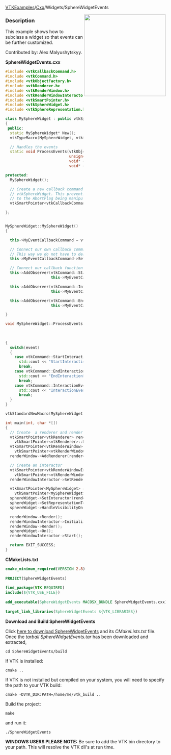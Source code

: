 [VTKExamples](/index/)/[Cxx](/Cxx)/Widgets/SphereWidgetEvents

<img align="right" src="https://github.com/lorensen/VTKExamples/blob/gh-pages/Testing/Baseline/Widgets/TestSphereWidgetEvents.png?raw=true" width="256" />

### Description
This example shows how to subclass a widget so that events can be further customized.

Contributed by: Alex Malyushytskyy.

**SphereWidgetEvents.cxx**
```c++
#include <vtkCallbackCommand.h>
#include <vtkCommand.h>
#include <vtkObjectFactory.h>
#include <vtkRenderer.h>
#include <vtkRenderWindow.h>
#include <vtkRenderWindowInteractor.h>
#include <vtkSmartPointer.h>
#include <vtkSphereWidget.h>
#include <vtkSphereRepresentation.h>

class MySphereWidget : public vtkSphereWidget
{
 public:
  static MySphereWidget* New();
  vtkTypeMacro(MySphereWidget, vtkSphereWidget);

  // Handles the events
  static void ProcessEvents(vtkObject* object,
                            unsigned long event,
                            void* clientdata,
                            void* calldata);

protected:
  MySphereWidget();

  // Create a new callback command rather than using the one defined in
  // vtkSphereWidget. This prevents problems with unexpected behavior due
  // to the AbortFlag being manipulated.
  vtkSmartPointer<vtkCallbackCommand> MyEventCallbackCommand;

};


MySphereWidget::MySphereWidget()
{

  this->MyEventCallbackCommand = vtkSmartPointer<vtkCallbackCommand>::New();

  // Connect our own callback command to our own ProcessEvents function.
  // This way we do not have to deal with side effects of SphereWidget::ProcessEvents
  this->MyEventCallbackCommand->SetCallback( MySphereWidget::ProcessEvents );

  // Connect our callback function to a few events.
  this->AddObserver(vtkCommand::StartInteractionEvent,
                    this->MyEventCallbackCommand);

  this->AddObserver(vtkCommand::InteractionEvent,
                    this->MyEventCallbackCommand);

  this->AddObserver(vtkCommand::EndInteractionEvent,
                    this->MyEventCallbackCommand);

}

void MySphereWidget::ProcessEvents( vtkObject *vtkNotUsed(object),
                                    unsigned long event,
                                    void *vtkNotUsed(clientdata),
                                    void *vtkNotUsed(calldata) )
{
  switch(event)
  {
    case vtkCommand::StartInteractionEvent:
      std::cout << "StartInteractionEvent" << std::endl;
      break;
    case vtkCommand::EndInteractionEvent:
      std::cout << "EndInteractionEvent" << std::endl;
      break;
    case vtkCommand::InteractionEvent:
      std::cout << "InteractionEvent" << std::endl;
      break;
  }
}

vtkStandardNewMacro(MySphereWidget);

int main(int, char *[])
{
  // Create  a renderer and render window
  vtkSmartPointer<vtkRenderer> renderer =
    vtkSmartPointer<vtkRenderer>::New();
  vtkSmartPointer<vtkRenderWindow> renderWindow =
    vtkSmartPointer<vtkRenderWindow>::New();
  renderWindow->AddRenderer(renderer);

  // Create an interactor
  vtkSmartPointer<vtkRenderWindowInteractor> renderWindowInteractor =
    vtkSmartPointer<vtkRenderWindowInteractor>::New();
  renderWindowInteractor->SetRenderWindow(renderWindow);

  vtkSmartPointer<MySphereWidget> sphereWidget =
    vtkSmartPointer<MySphereWidget>::New();
  sphereWidget->SetInteractor(renderWindowInteractor);
  sphereWidget->SetRepresentationToSurface();
  sphereWidget->HandleVisibilityOn();

  renderWindow->Render();
  renderWindowInteractor->Initialize();
  renderWindow->Render();
  sphereWidget->On();
  renderWindowInteractor->Start();

  return EXIT_SUCCESS;
}
```
**CMakeLists.txt**
```cmake
cmake_minimum_required(VERSION 2.8)
 
PROJECT(SphereWidgetEvents)
 
find_package(VTK REQUIRED)
include(${VTK_USE_FILE})
 
add_executable(SphereWidgetEvents MACOSX_BUNDLE SphereWidgetEvents.cxx)
 
target_link_libraries(SphereWidgetEvents ${VTK_LIBRARIES})
```

**Download and Build SphereWidgetEvents**

Click [here to download SphereWidgetEvents](https://github.com/lorensen/VTKWikiExamplesTarballs/raw/master/SphereWidgetEvents.tar) and its *CMakeLists.txt* file.
Once the *tarball SphereWidgetEvents.tar* has been downloaded and extracted,
```
cd SphereWidgetEvents/build 
```
If VTK is installed:
```
cmake ..
```
If VTK is not installed but compiled on your system, you will need to specify the path to your VTK build:
```
cmake -DVTK_DIR:PATH=/home/me/vtk_build ..
```
Build the project:
```
make
```
and run it:
```
./SphereWidgetEvents
```
**WINDOWS USERS PLEASE NOTE:** Be sure to add the VTK bin directory to your path. This will resolve the VTK dll's at run time.

